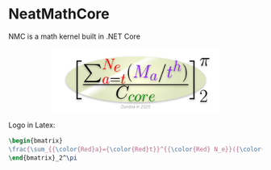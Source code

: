 # NeatMathCore
 NMC is a math kernel built in .NET Core

<div align="center">
<img src="logo.png" width="66%"/>
</div>

Logo in Latex:
```latex
\begin{bmatrix}
\frac{\sum_{{\color{Red}a}={\color{Red}t}}^{{\color{Red} N_e}}({\color{Purple} M_a}/{\color{Purple} t^h})}{C_{{\color{DarkGreen} core}}}
\end{bmatrix}_2^\pi
```
